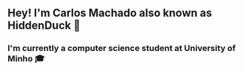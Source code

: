 ## Hey! I'm Carlos Machado also known as HiddenDuck 🦆

### I'm currently a computer science student at University of Minho 🎓


